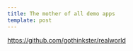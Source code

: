 ```yaml
---
title: The mother of all demo apps
template: post
---
```


https://github.com/gothinkster/realworld
